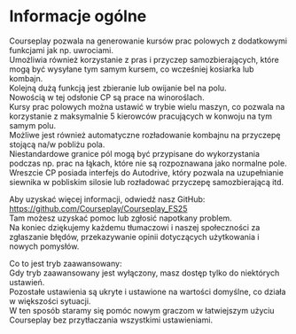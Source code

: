# Informacje ogólne
  
Courseplay pozwala na generowanie kursów prac polowych z dodatkowymi funkcjami jak np. uwrociami.  
Umożliwia również korzystanie z pras i przyczep samozbierających, które mogą być wysyłane tym samym kursem, co wcześniej kosiarka lub kombajn.  
Kolejną dużą funkcją jest zbieranie lub owijanie bel na polu.  
Nowością w tej odsłonie CP są prace na winoroślach.  
Kursy prac polowych można ustawić w trybie wielu maszyn, co pozwala na korzystanie z maksymalnie 5 kierowców pracujących w konwoju na tym samym polu.  
Możliwe jest również automatyczne rozładowanie kombajnu na przyczepę stojącą na/w pobliżu pola.  
Niestandardowe granice pól mogą być przypisane do wykorzystania podczas np. prac na łąkach, które nie są rozpoznawana jako normalne pole.  
Wreszcie CP posiada interfejs do Autodrive, który pozwala na uzupełnianie siewnika w pobliskim silosie lub rozładować przyczepę samozbierającą itd.  
  
Aby uzyskać więcej informacji, odwiedź nasz GitHub: https://github.com/Courseplay/Courseplay_FS25  
Tam możesz uzyskać pomoc lub zgłosić napotkany problem.  
Na koniec dziękujemy każdemu tłumaczowi i naszej społeczności za zgłaszanie błędów, przekazywanie opinii dotyczących użytkowania i nowych pomysłów.  
  
Co to jest tryb zaawansowany:  
Gdy tryb zaawansowany jest wyłączony, masz dostęp tylko do niektórych ustawień.  
Pozostałe ustawienia są ukryte i ustawione na wartości domyślne, co działa w większości sytuacji.  
W ten sposób staramy się pomóc nowym graczom w łatwiejszym użyciu Courseplay bez przytłaczania wszystkimi ustawieniami.  
